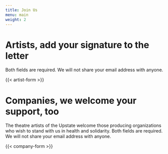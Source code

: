 ```yaml
---
title: Join Us
menu: main
weight: 2
---
```


# Artists, add your signature to the letter

Both fields are required. We will not share your email address with anyone.

{{< artist-form >}}

# Companies, we welcome your support, too

The theatre artists of the Upstate welcome those producing organizations who wish to stand with us in health and solidarity. Both fields are required. We will not share your email address with anyone.

{{< company-form >}}